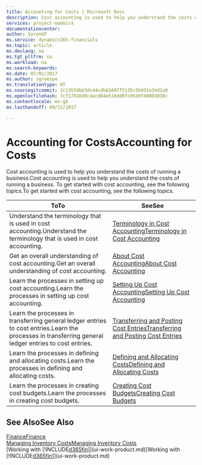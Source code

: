 ```yaml
---
title: Accounting for Costs | Microsoft Docs
description: Cost accounting is used to help you understand the costs of running a business. To get started with cost accounting, see the following topics.
services: project-madeira
documentationcenter: 
author: SorenGP
ms.service: dynamics365-financials
ms.topic: article
ms.devlang: na
ms.tgt_pltfrm: na
ms.workload: na
ms.search.keywords: 
ms.date: 07/01/2017
ms.author: sgroespe
ms.translationtype: HT
ms.sourcegitcommit: 2c13559bb3dc44cdb61697f5135c5b931e34d2a8
ms.openlocfilehash: 7cf17916d0c4acd84e516dd0fc05d9f40003038c
ms.contentlocale: en-gb
ms.lasthandoff: 09/22/2017

---
```

# <a name="accounting-for-costs"></a><span data-ttu-id="4693c-104">Accounting for Costs</span><span class="sxs-lookup"><span data-stu-id="4693c-104">Accounting for Costs</span></span>
<span data-ttu-id="4693c-105">Cost accounting is used to help you understand the costs of running a business.</span><span class="sxs-lookup"><span data-stu-id="4693c-105">Cost accounting is used to help you understand the costs of running a business.</span></span> <span data-ttu-id="4693c-106">To get started with cost accounting, see the following topics.</span><span class="sxs-lookup"><span data-stu-id="4693c-106">To get started with cost accounting, see the following topics.</span></span>  

|<span data-ttu-id="4693c-107">To</span><span class="sxs-lookup"><span data-stu-id="4693c-107">To</span></span>|<span data-ttu-id="4693c-108">See</span><span class="sxs-lookup"><span data-stu-id="4693c-108">See</span></span>|  
|--------|---------|  
|<span data-ttu-id="4693c-109">Understand the terminology that is used in cost accounting.</span><span class="sxs-lookup"><span data-stu-id="4693c-109">Understand the terminology that is used in cost accounting.</span></span>|[<span data-ttu-id="4693c-110">Terminology in Cost Accounting</span><span class="sxs-lookup"><span data-stu-id="4693c-110">Terminology in Cost Accounting</span></span>](finance-terminology-in-cost-accounting.md)|  
|<span data-ttu-id="4693c-111">Get an overall understanding of cost accounting.</span><span class="sxs-lookup"><span data-stu-id="4693c-111">Get an overall understanding of cost accounting.</span></span>|[<span data-ttu-id="4693c-112">About Cost Accounting</span><span class="sxs-lookup"><span data-stu-id="4693c-112">About Cost Accounting</span></span>](finance-about-cost-accounting.md)|  
|<span data-ttu-id="4693c-113">Learn the processes in setting up cost accounting.</span><span class="sxs-lookup"><span data-stu-id="4693c-113">Learn the processes in setting up cost accounting.</span></span>|[<span data-ttu-id="4693c-114">Setting Up Cost Accounting</span><span class="sxs-lookup"><span data-stu-id="4693c-114">Setting Up Cost Accounting</span></span>](finance-set-up-cost-accounting.md)|  
|<span data-ttu-id="4693c-115">Learn the processes in transferring general ledger entries to cost entries.</span><span class="sxs-lookup"><span data-stu-id="4693c-115">Learn the processes in transferring general ledger entries to cost entries.</span></span>|[<span data-ttu-id="4693c-116">Transferring and Posting Cost Entries</span><span class="sxs-lookup"><span data-stu-id="4693c-116">Transferring and Posting Cost Entries</span></span>](finance-transfer-and-post-cost-entries.md)|  
|<span data-ttu-id="4693c-117">Learn the processes in defining and allocating costs.</span><span class="sxs-lookup"><span data-stu-id="4693c-117">Learn the processes in defining and allocating costs.</span></span>|[<span data-ttu-id="4693c-118">Defining and Allocating Costs</span><span class="sxs-lookup"><span data-stu-id="4693c-118">Defining and Allocating Costs</span></span>](finance-define-and-allocate-costs.md)|  
|<span data-ttu-id="4693c-119">Learn the processes in creating cost budgets.</span><span class="sxs-lookup"><span data-stu-id="4693c-119">Learn the processes in creating cost budgets.</span></span>|[<span data-ttu-id="4693c-120">Creating Cost Budgets</span><span class="sxs-lookup"><span data-stu-id="4693c-120">Creating Cost Budgets</span></span>](finance-create-cost-budgets.md)|  

## <a name="see-also"></a><span data-ttu-id="4693c-121">See Also</span><span class="sxs-lookup"><span data-stu-id="4693c-121">See Also</span></span>  
[<span data-ttu-id="4693c-122">Finance</span><span class="sxs-lookup"><span data-stu-id="4693c-122">Finance</span></span>](finance.md)  
[<span data-ttu-id="4693c-123">Managing Inventory Costs</span><span class="sxs-lookup"><span data-stu-id="4693c-123">Managing Inventory Costs</span></span>](finance-manage-inventory-costs.md)  
<span data-ttu-id="4693c-124">[Working with [!INCLUDE[d365fin](includes/d365fin_md.md)]](ui-work-product.md)</span><span class="sxs-lookup"><span data-stu-id="4693c-124">[Working with [!INCLUDE[d365fin](includes/d365fin_md.md)]](ui-work-product.md)</span></span>

